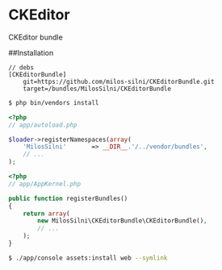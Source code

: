 CKEditor
========

CKEditor bundle

##Installation


```
// debs
[CKEditorBundle]
    git=https://github.com/milos-silni/CKEditorBundle.git
    target=/bundles/MilosSilni/CKEditorBundle
```

``` bash 
$ php bin/vendors install
```

``` php
<?php
// app/autoload.php

$loader->registerNamespaces(array(
    'MilosSilni'       => __DIR__.'/../vendor/bundles',
    // ...
);
```

``` php
<?php
// app/AppKernel.php

public function registerBundles()
{
    return array(
        new MilosSilni\CKEditorBundle\CKEditorBundle(),
        // ...
    );
}
```

``` bash
$ ./app/console assets:install web --symlink
```